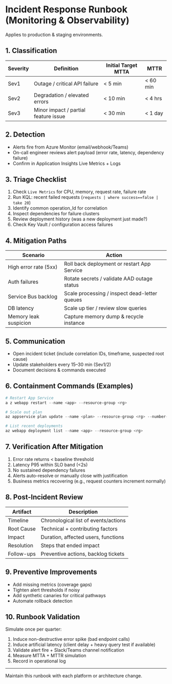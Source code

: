 # Incident Response Runbook (Monitoring & Observability)

Applies to production & staging environments.

## 1. Classification
| Severity | Definition | Initial Target MTTA | MTTR |
|----------|------------|---------------------|------|
| Sev1 | Outage / critical API failure | < 5 min | < 60 min |
| Sev2 | Degradation / elevated errors | < 10 min | < 4 hrs |
| Sev3 | Minor impact / partial feature issue | < 30 min | < 1 day |

## 2. Detection
- Alerts fire from Azure Monitor (email/webhook/Teams)
- On-call engineer reviews alert payload (error rate, latency, dependency failure)
- Confirm in Application Insights Live Metrics + Logs

## 3. Triage Checklist
1. Check `Live Metrics` for CPU, memory, request rate, failure rate
2. Run KQL: recent failed requests (`requests | where success==false | take 20`)
3. Identify common operation_Id for correlation
4. Inspect dependencies for failure clusters
5. Review deployment history (was a new deployment just made?)
6. Check Key Vault / configuration access failures

## 4. Mitigation Paths
| Scenario | Action |
|----------|--------|
| High error rate (5xx) | Roll back deployment or restart App Service |
| Auth failures | Rotate secrets / validate AAD outage status |
| Service Bus backlog | Scale processing / inspect dead-letter queues |
| DB latency | Scale up tier / review slow queries |
| Memory leak suspicion | Capture memory dump & recycle instance |

## 5. Communication
- Open incident ticket (include correlation IDs, timeframe, suspected root cause)
- Update stakeholders every 15–30 min (Sev1/2)
- Document decisions & commands executed

## 6. Containment Commands (Examples)
```powershell
# Restart App Service
a z webapp restart --name <app> --resource-group <rg>

# Scale out plan
az appservice plan update --name <plan> --resource-group <rg> --number-of-workers 3

# List recent deployments
az webapp deployment list --name <app> --resource-group <rg>
```

## 7. Verification After Mitigation
1. Error rate returns < baseline threshold
2. Latency P95 within SLO band (<2s)
3. No sustained dependency failures
4. Alerts auto-resolve or manually close with justification
5. Business metrics recovering (e.g., request counters increment normally)

## 8. Post-Incident Review
| Artifact | Description |
|----------|-------------|
| Timeline | Chronological list of events/actions |
| Root Cause | Technical + contributing factors |
| Impact | Duration, affected users, functions |
| Resolution | Steps that ended impact |
| Follow-ups | Preventive actions, backlog tickets |

## 9. Preventive Improvements
- Add missing metrics (coverage gaps)
- Tighten alert thresholds if noisy
- Add synthetic canaries for critical pathways
- Automate rollback detection

## 10. Runbook Validation
Simulate once per quarter:
1. Induce non-destructive error spike (bad endpoint calls)
2. Induce artificial latency (client delay + heavy query test if available)
3. Validate alert fire + Slack/Teams channel notification
4. Measure MTTA + MTTR simulation
5. Record in operational log

---
Maintain this runbook with each platform or architecture change.
